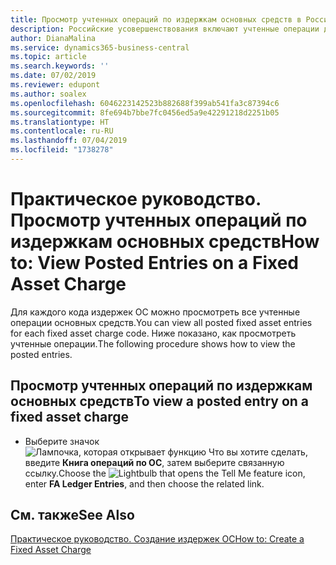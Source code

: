 ```yaml
---
title: Просмотр учтенных операций по издержкам основных средств в России
description: Российские усовершенствования включают учтенные операции для издержек основных средств.
author: DianaMalina
ms.service: dynamics365-business-central
ms.topic: article
ms.search.keywords: ''
ms.date: 07/02/2019
ms.reviewer: edupont
ms.author: soalex
ms.openlocfilehash: 6046223142523b882688f399ab541fa3c87394c6
ms.sourcegitcommit: 8fe694b7bbe7fc0456ed5a9e42291218d2251b05
ms.translationtype: HT
ms.contentlocale: ru-RU
ms.lasthandoff: 07/04/2019
ms.locfileid: "1738278"
---
```

# <a name="how-to-view-posted-entries-on-a-fixed-asset-charge"></a><span data-ttu-id="b9664-103">Практическое руководство. Просмотр учтенных операций по издержкам основных средств</span><span class="sxs-lookup"><span data-stu-id="b9664-103">How to: View Posted Entries on a Fixed Asset Charge</span></span>

<span data-ttu-id="b9664-104">Для каждого кода издержек ОС можно просмотреть все учтенные операции основных средств.</span><span class="sxs-lookup"><span data-stu-id="b9664-104">You can view all posted fixed asset entries for each fixed asset charge code.</span></span> <span data-ttu-id="b9664-105">Ниже показано, как просмотреть учтенные операции.</span><span class="sxs-lookup"><span data-stu-id="b9664-105">The following procedure shows how to view the posted entries.</span></span>

## <a name="to-view-a-posted-entry-on-a-fixed-asset-charge"></a><span data-ttu-id="b9664-106">Просмотр учтенных операций по издержкам основных средств</span><span class="sxs-lookup"><span data-stu-id="b9664-106">To view a posted entry on a fixed asset charge</span></span>

- <span data-ttu-id="b9664-107">Выберите значок ![Лампочка, которая открывает функцию Что вы хотите сделать](../../media/ui-search/search_small.png "Что вы хотите сделать"), введите **Книга операций по ОС**, затем выберите связанную ссылку.</span><span class="sxs-lookup"><span data-stu-id="b9664-107">Choose the ![Lightbulb that opens the Tell Me feature](../../media/ui-search/search_small.png "Tell me what you want to do") icon, enter **FA Ledger Entries**, and then choose the related link.</span></span>

## <a name="see-also"></a><span data-ttu-id="b9664-108">См. также</span><span class="sxs-lookup"><span data-stu-id="b9664-108">See Also</span></span>

[<span data-ttu-id="b9664-109">Практическое руководство. Создание издержек ОС</span><span class="sxs-lookup"><span data-stu-id="b9664-109">How to: Create a Fixed Asset Charge</span></span>](How-to-Create-a-Fixed-Asset-Charge.md)  
